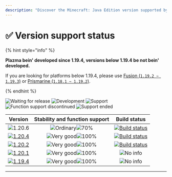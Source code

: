 ```yaml
---
description: "Discover the Minecraft: Java Edition version supported by Plazma."
---
```


# ✅ Version support status

{% hint style="info" %}

**Plazma bein' developed since 1.19.4, versions below 1.19.4 be not bein' developed.**

If you are looking for platforms below 1.19.4, please use [Fusion (`1.19.2 ~ 1.19.3`)](https://github.com/RuinedTechnologyUnify/Fusion) or [Prismarine (`1.18.1 ~ 1.19.2`)](https://github.com/PrismarineTeam/Prismarine).

{% endhint %}

[wtr]: https://badge.plazmamc.org/0/Waitin%20for%20Release
[idv]: https://badge.plazmamc.org/1/development
[atv]: https://badge.plazmamc.org/2/support
[fse]: https://badge.plazmamc.org/6/function%20support%20discontinued
[eol]: https://badge.plazmamc.org/4/support%20ended
[ukn]: https://badge.plazmamc.org/0/No%20info
[vgd]: https://badge.plazmamc.org/1/Very%20good
[mid]: https://badge.plazmamc.org/6/ordinary
[100]: https://badge.plazmamc.org/percent/100

![Waiting for release][wtr] ![Development][idv] ![Support][atv] ![Function support discontinued][fse] ![Support ended][eol]

|                                      Version                                      |              Stability    and    function support             |                                              Build status                                             |
| :-------------------------------------------------------------------------------: | :-----------------------------------------------------------: | :---------------------------------------------------------------------------------------------------: |
|                   ![1.20.6](https://badge.plazmamc.org/1/1.20.6)                  | ![Ordinary][vgd]![70%](https://badge.plazmamc.org/percent/70) | [![Build status](https://build.plazmamc.org/1.20.6)](https://build.plazmamc.org/1.20.6?redirect=true) |
| [![1.20.4](https://badge.plazmamc.org/2/1.20.4)](https://git.plazmamc.org/1.20.4) |                 ![Very good][vgd]![100%][100]                 | [![Build status](https://build.plazmamc.org/1.20.4)](https://build.plazmamc.org/1.20.4?redirect=true) |
| [![1.20.2](https://badge.plazmamc.org/6/1.20.2)](https://git.plazmamc.org/1.20.2) |                 ![Very good][vgd]![100%][100]                 | [![Build status](https://build.plazmamc.org/1.20.2)](https://build.plazmamc.org/1.20.2?redirect=true) |
| [![1.20.1](https://badge.plazmamc.org/4/1.20.1)](https://git.plazmamc.org/1.20.1) |                 ![Very good][vgd]![100%][100]                 |                                            ![No info][ukn]                                            |
| [![1.19.4](https://badge.plazmamc.org/4/1.19.4)](https://git.plazmamc.org/1.19.4) |                 ![Very good][vgd]![100%][100]                 |                                            ![No info][ukn]                                            |

***
